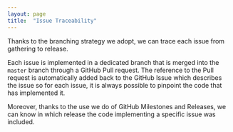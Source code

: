 ```yaml
---
layout: page
title:  "Issue Traceability"
---
```


Thanks to the branching strategy we adopt, we can trace each issue from gathering to release.

Each issue is implemented in a dedicated branch that is merged into the `master` branch through a GitHub Pull request. The reference to the Pull request is automatically added back to the GitHub Issue which describes the issue so for each issue, it is always possible to pinpoint the code that has implemented it.

Moreover, thanks to the use we do of GitHub Milestones and Releases, we can know in which release the code implementing a specific issue was included.
